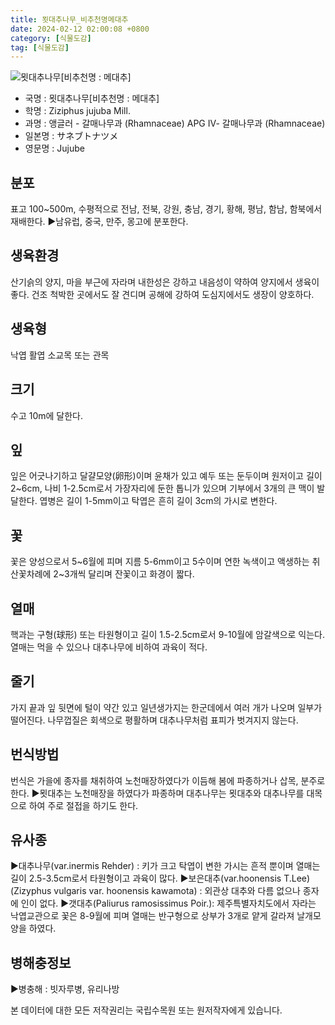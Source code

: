 ```yaml
---
title: 묏대추나무_비추천명메대추
date: 2024-02-12 02:00:08 +0800
category: [식물도감]
tag: [식물도감]
---
```




![묏대추나무[비추천명 : 메대추]](/fileUpload/plants/basic/Rhamnaceae/Zizyphus/7098/7098_4_th2.JPG)
- 국명 : 묏대추나무[비추천명 : 메대추]
- 학명 : Ziziphus jujuba Mill.
- 과명 : 앵글러 - 갈매나무과 (Rhamnaceae) APG Ⅳ- 갈매나무과 (Rhamnaceae)
- 일본명 : サネブトナツメ
- 영문명 : Jujube


## 분포
표고 100~500m, 수평적으로 전남, 전북, 강원, 충남, 경기, 황해, 평남, 함남, 함북에서 재배한다.▶남유럽, 중국, 만주, 몽고에 분포한다.
## 생육환경
산기슭의 양지, 마을 부근에 자라며 내한성은 강하고 내음성이 약하여 양지에서 생육이 좋다. 건조 척박한 곳에서도 잘 견디며 공해에 강하여 도심지에서도 생장이 양호하다.
## 생육형
낙엽 활엽 소교목 또는 관목
## 크기
수고 10m에 달한다.
## 잎
잎은 어긋나기하고 달걀모양(卵形)이며 윤채가 있고 예두 또는 둔두이며 원저이고 길이 2~6cm, 나비 1-2.5cm로서 가장자리에 둔한 톱니가 있으며 기부에서 3개의 큰 맥이 발달한다. 엽병은 길이 1-5mm이고 탁엽은 흔히 길이 3cm의 가시로 변한다.
## 꽃
꽃은 양성으로서 5~6월에 피며 지름 5-6mm이고 5수이며 연한 녹색이고 액생하는 취산꽃차례에 2~3개씩 달리며 잔꽃이고 화경이 짧다.
## 열매
핵과는 구형(球形) 또는 타원형이고 길이 1.5-2.5cm로서 9-10월에 암갈색으로 익는다. 열매는 먹을 수 있으나  대추나무에 비하여 과육이 적다.
## 줄기
가지 끝과 잎 뒷면에 털이 약간 있고 일년생가지는 한군데에서 여러 개가 나오며 일부가 떨어진다. 나무껍질은 회색으로 평활하며 대추나무처럼 표피가 벗겨지지 않는다.
## 번식방법
번식은 가을에 종자를 채취하여 노천매장하였다가 이듬해 봄에 파종하거나 삽목, 분주로 한다.▶묏대추는 노천매장을 하였다가 파종하며 대추나무는 묏대추와 대추나무를 대목으로 하여 주로 절접을 하기도 한다.
## 유사종
▶대추나무(var.inermis Rehder) : 키가 크고 탁엽이 변한 가시는 흔적 뿐이며 열매는 길이 2.5-3.5cm로서 타원형이고 과육이 많다. ▶보은대추(var.hoonensis T.Lee)(Zizyphus vulgaris var. hoonensis kawamota) : 외관상 대추와 다름 없으나 종자에 인이 없다.▶갯대추(Paliurus ramosissimus Poir.): 제주특별자치도에서 자라는 낙엽교관으로 꽃은 8-9월에 피며 열매는 반구형으로 상부가 3개로 얕게 갈라져 날개모양을 하였다.
## 병해충정보
▶병충해 : 빗자루병, 유리나방






본 데이터에 대한 모든 저작권리는 국립수목원 또는 원저작자에게 있습니다.
